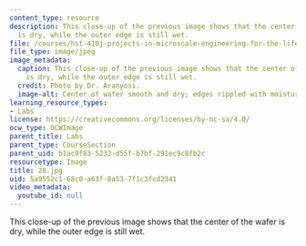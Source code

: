 ```yaml
---
content_type: resource
description: This close-up of the previous image shows that the center of the wafer
  is dry, while the outer edge is still wet.
file: /courses/hst-410j-projects-in-microscale-engineering-for-the-life-sciences-spring-2007/5a9552c168c0a63f8a537f1c3fcd2341_28.jpg
file_type: image/jpeg
image_metadata:
  caption: This close-up of the previous image shows that the center of the wafer
    is dry, while the outer edge is still wet.
  credit: Photo by Dr. Aranyosi.
  image-alt: Center of wafer smooth and dry; edges rippled with moisture.
learning_resource_types:
- Labs
license: https://creativecommons.org/licenses/by-nc-sa/4.0/
ocw_type: OCWImage
parent_title: Labs
parent_type: CourseSection
parent_uid: b1ac9f83-5232-d55f-b7bf-291ec9c8fb2c
resourcetype: Image
title: 28.jpg
uid: 5a9552c1-68c0-a63f-8a53-7f1c3fcd2341
video_metadata:
  youtube_id: null
---
```

This close-up of the previous image shows that the center of the wafer is dry, while the outer edge is still wet.